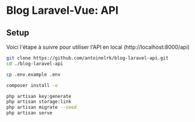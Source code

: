 # Blog Laravel-Vue: API

## Setup

Voici l'étape à suivre pour utiliser l'API en local (http://localhost:8000/api)

```sh
git clone https://github.com/antoinelrk/blog-laravel-api.git
cd ./blog-laravel-api

cp .env.example .env

composer install -o

php artisan key:generate
php artisan storage:link
php artisan migrate --seed
php artisan serve
```
